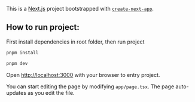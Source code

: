 This is a [Next.js](https://nextjs.org/) project bootstrapped with [`create-next-app`](https://github.com/vercel/next.js/tree/canary/packages/create-next-app).

## How to run project:

First install dependencies in root folder, then run project

```bash
pnpm install

pnpm dev
```

Open [http://localhost:3000](http://localhost:3000) with your browser to entry project.

You can start editing the page by modifying `app/page.tsx`. The page auto-updates as you edit the file.
